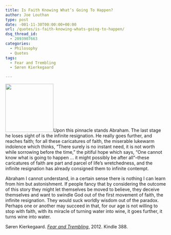 ```yaml
---
title: Is Faith Knowing What’s Going To Happen?
author: Joe Louthan
type: post
date: -001-11-30T00:00:00+00:00
url: /quotes/is-faith-knowing-whats-going-to-happen/
dsq_thread_id:
  - 2093907663
categories:
  - Philosophy
  - Quotes
tags:
  - Fear and Trembling
  - Søren Kierkegaard

---
```

[<img class="alignright size-thumbnail wp-image-484" title="kariye-water-into-wine-c-osseman" src="https://i2.wp.com/theologic.us/wp-content/uploads/2012/08/kariye-water-into-wine-c-osseman.jpg?resize=150%2C150" alt="" width="150" height="150" srcset="https://i2.wp.com/theologic.us/wp-content/uploads/2012/08/kariye-water-into-wine-c-osseman.jpg?resize=150%2C150 150w, https://i2.wp.com/theologic.us/wp-content/uploads/2012/08/kariye-water-into-wine-c-osseman.jpg?zoom=2&resize=150%2C150 300w, https://i2.wp.com/theologic.us/wp-content/uploads/2012/08/kariye-water-into-wine-c-osseman.jpg?zoom=3&resize=150%2C150 450w" sizes="(max-width: 150px) 100vw, 150px" data-recalc-dims="1" />][1]Upon this pinnacle stands Abraham. The last stage he loses sight of is the infinite resignation. He really goes further, and reaches faith; for all these caricatures of faith, the miserable lukewarm indolence which thinks, &#8220;There surely is no instant need, it is not worth while sorrowing before the time,&#8221; the pitiful hope which says, &#8220;One cannot know what is going to happen … it might possibly be after all&#8221;–these caricatures of faith are part and parcel of life&#8217;s wretchedness, and the infinite resignation has already consigned them to infinite contempt.

Abraham I cannot understand, in a certain sense there is nothing I can learn from him but astonishment. If people fancy that by considering the outcome of this story they might let themselves be moved to believe, they deceive themselves and want to swindle God out of the first movement of faith, the infinite resignation. They would suck worldly wisdom out of the paradox. Perhaps one or another may succeed in that, for our age is not willing to stop with faith, with its miracle of turning water into wine, it goes further, it turns wine into water.

Søren Kierkegaard. [_Fear and Trembling_][2], 2012. Kindle 388.

 [1]: https://i2.wp.com/theologic.us/wp-content/uploads/2012/08/kariye-water-into-wine-c-osseman.jpg
 [2]: https://www.amazon.com/dp/B0082CW5RY/ref=as_li_ss_til?tag=iamlipr-20&camp=0&creative=0&linkCode=as4&creativeASIN=B0082CW5RY&adid=0W9NVS7PNACT5620KG46&